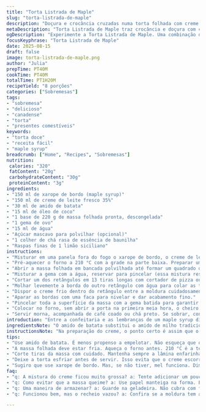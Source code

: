 ```yaml
---
title: "Torta Listrada de Maple"
slug: "torta-listrada-de-maple"
description: "Doçura e crocância cruzadas numa torta folhada com creme de maple e toque de baunilha e limão. Massa folhada, mas trocamos a fubá por amido de batata; manteiga pelo óleo de coco para dar um aroma surpreendente. A técnica do corte em tirinhas cria uma trama que segura o recheio e ainda vira um espetáculo dourado no forno. Tempo de refrigeração e cozimento ajustados para evitar massa encharcada e garantir textura perfeita. Acabamento final com açúcar mascavo em vez de açúcar de maple para uma crosta caramelizada que explode no sabor. Ideal servir morno, com café fresco, para sentir o conforto do outono em casa."
metaDescription: "Torta Listrada de Maple traz crocância e doçura com creme aromático de maple e baunilha. Ideal para o outono."
ogDescription: "Experimente a Torta Listrada de Maple. Uma combinação deliciosa de massa folhada e recheio cremoso que vai aquecer seu coração."
focusKeyphrase: "Torta Listrada de Maple"
date: 2025-08-15
draft: false
image: torta-listrada-de-maple.png
author: "Julia"
prepTime: PT40M
cookTime: PT40M
totalTime: PT1H20M
recipeYield: "8 porções"
categories: ["Sobremesas"]
tags:
- "sobremesa"
- "delicioso"
- "canadense"
- "torta"
- "presentes comestíveis"
keywords:
- "torta doce"
- "receita fácil"
- "maple syrup"
breadcrumb: ["Home", "Recipes", "Sobremesas"]
nutrition: 
 calories: "320"
 fatContent: "20g"
 carbohydrateContent: "30g"
 proteinContent: "3g"
ingredients:
- "150 ml de xarope de bordo (maple syrup)"
- "150 ml de creme de leite fresco 35%"
- "30 ml de amido de batata"
- "15 ml de óleo de coco"
- "1 base de 220 g de massa folhada pronta, descongelada"
- "1 gema de ovo"
- "15 ml de água"
- "Açúcar mascavo para polvilhar (opcional)"
- "1 colher de chá rasa de essência de baunilha"
- "Raspas finas de 1 limão siciliano"
instructions:
- "Misturar em uma panela fora do fogo o xarope de bordo, o creme de leite, o amido de batata, a baunilha e as raspas de limão; usar um fouet para não formar grumos. Adicionar o óleo de coco, mexer até derreter, ligar o fogo médio. Ferve rápido; assim que subir a primeira bolha forte, reduzir o fogo, mexer por 35 segundos para ativar o amido e engrossar sem empelotar. Transferir para um recipiente, cobrir com filme plástico grudado na superfície do creme pra não criar película. Esfriar até temperatura ambiente e levar à geladeira por pelo menos 2 horas, não menos."
- "Pré-aquecer o forno a 210 °C com a grade na parte baixa. Preparar uma forma grande com papel manteiga enfarinhado para não grudar nada; massa vai soltar muita manteiga natural, cuidado com excesso que pode queimar."
- "Abrir a massa folhada em bancada polvilhada até formar um quadrado de 26 cm; cortar em dois retângulos iguais. Reorganizar os retângulos na forma; cobrir com pano ou filme e levar à geladeira por 35 minutos no mínimo para firmar a massa e evitar que encolha ou perca o formato na hora de montar."
- "Misturar a gema com a água, reservar para pincelar (essa mistura resulta numa cor mais intensa e evita que resseque ao assar)."
- "Cortar um dos retângulos em 13 tiras longas com cortador de pizza ou faca afiada. Manter as tiras separadas e ligadas por pouquinho na ponta se facilitar para montar."
- "Molhar levemente a borda do outro retângulo com água para colar as tiras depois. Formar uma moldura na borda do retângulo com três tirinhas por lado, assim o recheio fica confinado e não vaza no forno."
- "Dispor o creme frio dentro do retângulo entre a moldura cuidadosamente, espalhar sem ultrapassar as bordas para não vazar. Molhar as bordas e começar a disposição das tiras em diagonal, cinco tiras lado a lado com mesmo espaço entre elas; então selar com um leve aperto para grudar. Repetir no sentido contrário com as tiras restantes formando o trançado clássico. Usar os pedaços de massa que sobraram para completar o padrão e garantir fechamento perfeito."
- "Aparar as bordas com uma faca para nivelar e dar acabamento fino."
- "Pincelar toda a superfície da massa com a gema batida para garantir dourado uniforme. Polvilhar açúcar mascavo por cima pra formar uma crosta levemente caramelizada que vai ficar macia por dentro e crocante por fora."
- "Colocar no forno, sem abrir a porta na primeira meia hora, o cheiro de massa folhada misturado ao maple vai invadir a cozinha. Após 38 minutos ou quando a massa estiver bem dourada e crocante, sacar do forno. Se necessário, esperar 5 minutos para estabilizar antes de cortar; senão o recheio pode escorrer e fazer bagunça."
- "Servir morna, acompanhada de café coado ou chá preto. Se sobrar, conserva bem na geladeira e pode servir frio no dia seguinte, só perde um pouco o crocante mas o sabor fica ainda mais intenso."
introduction: "Entre a confeitaria e as lembranças de um maple syrup direto do Quebec, criei esta variação que troca o excesso de manteiga por óleo de coco para dar um toque exótico. As raspas de limão e a essência de baunilha levantam o sabor que poderia ser simples demais se deixasse só o doce nativo do xarope. Massa folhada pronta ajuda a economizar tempo, mas trabalhe rápido para que ela não perca a estrutura. O segredo é respeitar o tempo em geladeira e no forno, observando cor e textura. Com essa receita aprendi que paciência paga: o aroma, a camada de açúcar levemente queimado e o creme firme fazem todo mundo pedir bis."
ingredientsNote: "O amido de batata substitui o amido de milho tradicional por não deixar aquela textura elástica chata que empelota fácil. O óleo de coco vira uma manteiga light, aromática e funciona melhor na caramelização com açúcar mascavo, que troquei pra dar mais um toque rústico e que não perde o gosto do maple. O limão siciliano adiciona frescor e corta a doçura intensa, experimente porque até um pouco de acidez na mistura complementa o açúcar natural do xarope. Use creme fresco, não o de caixinha, assim o resultado tem textura mais aveludada e mantém a cremosidade do recheio. Se não tiver xarope de bordo, dá pra usar mel de qualidade e reduzir um pouco o açúcar no acabamento. Massa folhada pronta precisa ficar sempre fria e ser manuseada com cuidado para não perder o ar que faz ela crescer bonita."
instructionsNote: "Na preparação do creme, o ponto certo é assim que o líquido começar a borbulhar forte: não precisa ferver demais para não talhar. Cobrir com filme diretamente na superfície evita aquela crosta feia. O tempo na geladeira para firmar é o que mantém a textura rígida no corte e evita vazamentos. Cortar e montar a cobertura em tiras exige boa coordenação, mas é o charme do prato; mantenha sempre as mãos enfarinhadas para não grudar nem deformar as tiras. A moldura com três tiras é um macete para conter o creme e evitar forno sujo. Pincelar com gema ajuda a criar aquele brilho que dá vontade de abocanhar. Repare na cor dourada da massa para saber hora certa de tirar do forno: isso é mais confiável do que ficar preso no relógio. Deixar a torta descansar um pouco é fundamental antes de servir para ajustar a textura interna - creme firme, massa crocante."
tips:
- "Use amido de batata. É menos propenso a empelotar. Não esqueça que o óleo de coco traz aroma especial. Aquecer no fogo. Mas não deixe ferver."
- "A massa folhada deve estar fria. Aqueça o forno antes. 210 °C é a temperatura ideal. E a forma precisa estar bem forrada. Isso ajuda na hora de desenformar."
- "Corte tiras da massa com cuidado. Mantenha sempre a lâmina enfarinhada. Isso evita que grude. Ao montar, não aperte demais. A estrutura precisa se manter."
- "Deixe a torta esfriar antes de servir. Isso evita que o creme escorra. O ideal é 5 minutos. Mas pode esperar mais. O sabor se intensifica."
- "Sugiro que use xarope de bordo. Mas, se não tiver, mel funciona. Diminua o açúcar no final. Assim fica mais equilibrado, sem perder o sabor."
faq:
- "q: A mistura do creme ficou muito grossa? a: Tente adicionar um pouco de creme de leite. Não deixe ferver. Assim vai conseguir um ponto ideal."
- "q: Como evitar que a massa queime? a: Use papel manteiga na forma. E fique de olho, principalmente nos últimos minutos. O cheiro avisa quando está pronto."
- "q: Uma maneira de armazenar? a: Guarde na geladeira. Não cubra com filme plástico. Assim a crocância se mantém. Outra opção é congelar a massa antes de usar."
- "q: Funcionou bem, mas o recheio vazou? a: Confira se a moldura tem altura. Com menos borda, o creme escapa. Use sempre três tiras para segurar bem o recheio."

---
```

